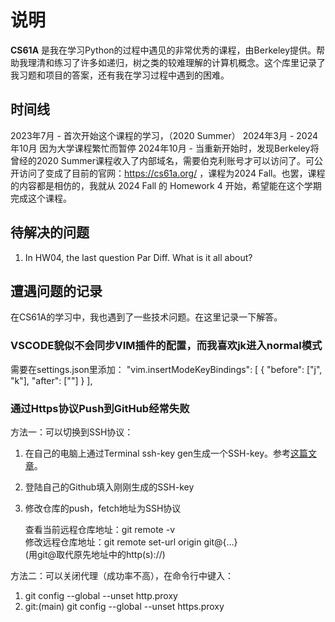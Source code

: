 # 说明

**CS61A** 是我在学习Python的过程中遇见的非常优秀的课程，由Berkeley提供。帮助我理清和练习了许多如递归，树之类的较难理解的计算机概念。这个库里记录了我习题和项目的答案，还有我在学习过程中遇到的困难。

## 时间线

2023年7月 - 首次开始这个课程的学习，（2020 Summer）
2024年3月 - 2024年10月 因为大学课程繁忙而暂停
2024年10月 - 当重新开始时，发现Berkeley将曾经的2020 Summer课程收入了内部域名，需要伯克利账号才可以访问了。可公开访问了变成了目前的官网：https://cs61a.org/ ，课程为2024 Fall。也罢，课程的内容都是相仿的，我就从 2024 Fall 的 Homework 4 开始，希望能在这个学期完成这个课程。

## 待解决的问题

1. In HW04, the last question Par Diff. What is it all about?

## 遭遇问题的记录

在CS61A的学习中，我也遇到了一些技术问题。在这里记录一下解答。

### VSCODE貌似不会同步VIM插件的配置，而我喜欢jk进入normal模式

需要在settings.json里添加：
"vim.insertModeKeyBindings": [
        {
            "before": ["j", "k"],
            "after": ["<Esc>"]
        }
    ],

### 通过Https协议Push到GitHub经常失败

方法一：可以切换到SSH协议：

1. 在自己的电脑上通过Terminal ssh-key gen生成一个SSH-key。参考[这篇文章](https://docs.github.com/en/authentication/connecting-to-github-with-ssh/generating-a-new-ssh-key-and-adding-it-to-the-ssh-agenthttps://blog.csdn.net/weixin_42310154/article/details/118340458)。

1. 登陆自己的Github填入刚刚生成的SSH-key

1. 修改仓库的push，fetch地址为SSH协议

    查看当前远程仓库地址：git remote -v  
    修改远程仓库地址：git remote set-url origin git@{...}  
    (用git@取代原先地址中的http(s)://)  

方法二：可以关闭代理（成功率不高），在命令行中键入：  

1. git config --global --unset http.proxy  
2. git:(main) git config --global --unset https.proxy
